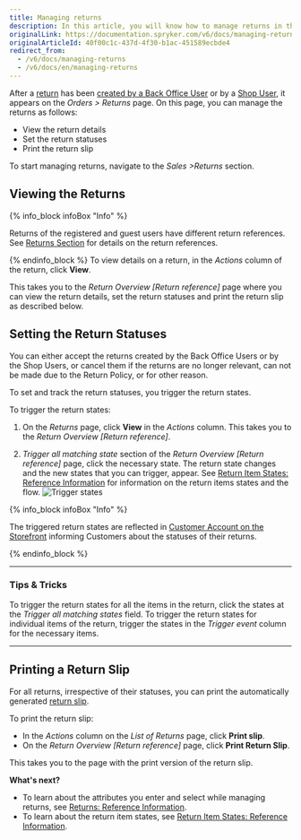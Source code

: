 ```yaml
---
title: Managing returns
description: In this article, you will know how to manage returns in the Back Office.
originalLink: https://documentation.spryker.com/v6/docs/managing-returns
originalArticleId: 40f00c1c-437d-4f30-b1ac-451589ecbde4
redirect_from:
  - /v6/docs/managing-returns
  - /v6/docs/en/managing-returns
---
```


After a [return](/docs/scos/user/features/{{page.version}}/return-management-feature-overview/return-management-feature-overview.html) has been [created by a Back Office User](/docs/scos/user/user-guides/{{page.version}}/back-office-user-guide/sales/orders/managing-orders.html#creating-a-return) or by a [Shop User](/docs/scos/user/features/{{page.version}}/return-management-feature-overview/return-management-feature-overview.html#return-management-on-the-storefront), it appears on the *Orders > Returns* page. On this page, you can manage the returns as follows:

* View the return details
* Set the return statuses
* Print the return slip

To start managing returns, navigate to the *Sales >Returns* section.

## Viewing the Returns

{% info_block infoBox "Info" %}

Returns of the registered and guest users have different return references. See [Returns Section](/docs/scos/user/user-guides/{{page.version}}/back-office-user-guide/sales/orders/references/reference-information-orders.html#returns-section) for details on the return references.

{% endinfo_block %}
To view details on a return, in the *Actions* column of the return, click **View**. 

This takes you to the *Return Overview [Return reference]* page where you can view the return details, set the return statuses and print the return slip as described below.

## Setting the Return Statuses
You can either accept the returns created by the Back Office Users or by the Shop Users, or cancel them if the returns are no longer relevant, can not be made due to the Return Policy, or for other reason. 

To set and track the return statuses, you trigger the return states. 

To trigger the return states:

1. On the *Returns* page, click **View** in the *Actions* column. This takes you to the *Return Overview [Return reference]*.

2. *Trigger all matching state* section of the *Return Overview [Return reference]* page, click the necessary state. The return state changes and the new states that you can trigger, appear. See [Return Item States: Reference Information](/docs/scos/user/user-guides/{{page.version}}/back-office-user-guide/sales/returns/references/reference-information-return-item-states.html) for information on the return items states and the flow.
![Trigger states](https://spryker.s3.eu-central-1.amazonaws.com/docs/User+Guides/Back+Office+User+Guides/Sales/Returns/trigger-status.png) 
 
{% info_block infoBox "Info" %}

The triggered return states are reflected in [Customer Account on the Storefront](/docs/scos/user/features/{{page.version}}/return-management-feature-overview/return-management-feature-overview.html#return-management-on-the-storefront) informing Customers about the statuses of their returns.<!--- You can rename the default statuses that display on the Storefront so they would make more sense for the Storefront users. See *Display Custom Names for Order Item States on the Storefront* for details on how to do that.-->

{% endinfo_block %}
***
### Tips & Tricks

To trigger the return states for all the items in the return, click the states at the *Trigger all matching states* field. To trigger the return states for individual items of the return, trigger the states in the *Trigger event* column for the necessary items. 
***

## Printing a Return Slip
For all returns, irrespective of their statuses, you can print the automatically generated [return slip](/docs/scos/user/features/{{page.version}}/return-management-feature-overview/return-management-feature-overview.html#return-slip). 

To print the return slip:

* In the *Actions* column on the *List of Returns* page, click **Print slip**. 
* On the *Return Overview [Return reference]* page, click **Print Return Slip**.

This takes you to the page with the print version of the return slip.

**What's next?**

* To learn about the attributes you enter and select while managing returns, see [Returns: Reference Information](/docs/scos/user/user-guides/{{page.version}}/back-office-user-guide/sales/returns/references/reference-information-returns.html).
* To learn about the return item states, see [Return Item States: Reference Information](/docs/scos/user/user-guides/{{page.version}}/back-office-user-guide/sales/returns/references/reference-information-return-item-states.html). 
